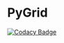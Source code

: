 # PyGrid

[![Codacy Badge](https://api.codacy.com/project/badge/Grade/f7d7ea2b59c14d7886b7ee72f9aec4c8)](https://app.codacy.com/app/destag/PyGrid?utm_source=github.com&utm_medium=referral&utm_content=destag/PyGrid&utm_campaign=Badge_Grade_Settings)
